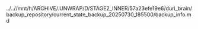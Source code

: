 ../..//mnt/h/ARCHIVE/.UNWRAP/D/STAGE2_INNER/57a23efe19e6/duri_brain/backup_repository/current_state_backup_20250730_185500/backup_info.md